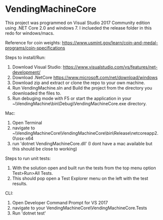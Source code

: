 # VendingMachineCore

This project was programmed on Visual Studio 2017 Community edition using .NET Core 2.0 and windows 7.
I inclueded the release folder in this redo for windows/macs. 

Reference for coin weights: https://www.usmint.gov/learn/coin-and-medal-programs/coin-specifications

Steps to install/Run:
1. Download Visual Studio: https://www.visualstudio.com/vs/features/net-development/
2. Download .NetCore https://www.microsoft.com/net/download/windows
3. Download zip and extract or clone the repo to your own machine.
4. Run VendingMachine.sln and Build the project from the directory you downloaded the files to.
5. Run debuging mode with F5 or start the application in your ~\VendingMachine\bin\Debug\VendingMachineCore.exe directory.

Mac:
1. Open Terminal
2. navigate to ~\VendingMachineCore\VendingMachineCore\bin\Release\netcoreapp2.0\osx-x64
3. run 'dotnet VendingMachineCore.dll' (I dont have a mac available but this should be close to working)

Steps to run unit tests:
1. With the solution open and built run the tests from the top menu option Test>Run>All Tests.
2. This should pop open a Test Explorer menu on the left with the test results.

CLI:
1. Open Developer Command Prompt for VS 2017
2. navigate to your VendingMachineCore\VendingMachineCore.Tests
3. Run 'dotnet test'
